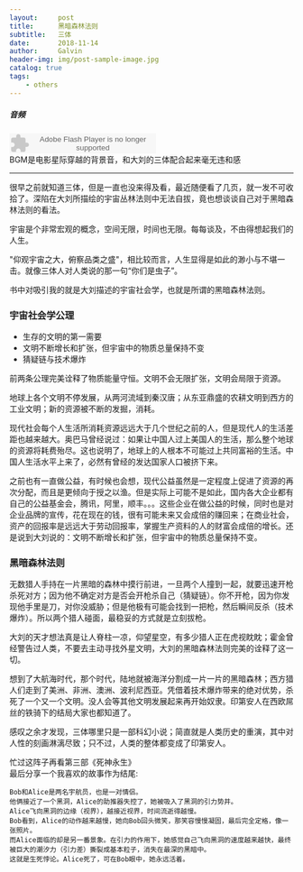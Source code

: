 ```yaml
---
layout:     post
title:      黑暗森林法则
subtitle:   三体
date:       2018-11-14
author:     Galvin
header-img: img/post-sample-image.jpg
catalog: true
tags:
    - others
---
```



##### 音频
<object type="application/x-shockwave-flash" id="ximalaya_player" data="http://p56fnizeo.bkt.clouddn.com/Hans%20Zimmer-Cornfield%20Chase.mp3" width="260" height="36"></object>
<br>
BGM是电影星际穿越的背景音，和大刘的三体配合起来毫无违和感

---
很早之前就知道三体，但是一直也没来得及看，最近随便看了几页，就一发不可收拾了。深陷在大刘所描绘的宇宙丛林法则中无法自拔，竟也想谈谈自己对于黑暗森林法则的看法。  

宇宙是个非常宏观的概念，空间无限，时间也无限。每每谈及，不由得想起我们的人生。  

"仰观宇宙之大，俯察品类之盛"，相比较而言，人生显得是如此的渺小与不堪一击。就像三体人对人类说的那一句“你们是虫子”。  

书中对吸引我的就是大刘描述的宇宙社会学，也就是所谓的黑暗森林法则。

### 宇宙社会学公理
- 生存的文明的第一需要
- 文明不断增长和扩张，但宇宙中的物质总量保持不变
- 猜疑链与技术爆炸

前两条公理完美诠释了物质能量守恒。文明不会无限扩张，文明会局限于资源。  

地球上各个文明不停发展，从两河流域到秦汉唐；从东亚鼎盛的农耕文明到西方的工业文明；新的资源被不断的发掘，消耗。  

现代社会每个人生活所消耗资源远远大于几个世纪之前的人，但是现代人的生活差距也越来越大。奥巴马曾经说过：如果让中国人过上美国人的生活，那么整个地球的资源将耗费殆尽。这也说明了，地球上的人根本不可能过上共同富裕的生活。中国人生活水平上来了，必然有曾经的发达国家人口被挤下来。  

之前也有一直做公益，有时候也会想，现代公益虽然是一定程度上促进了资源的再次分配，而且是更倾向于授之以渔。但是实际上可能不是如此，国内各大企业都有自己的公益基金会，腾讯，阿里，顺丰。。。这些企业在做公益的时候，同时也是对企业品牌的宣传，花在现在的钱，很有可能未来又会成倍的赚回来；在商业社会，资产的回报率是远远大于劳动回报率，掌握生产资料的人的财富会成倍的增长。还是说到大刘说的：文明不断增长和扩张，但宇宙中的物质总量保持不变。

### 黑暗森林法则
无数猎人手持在一片黑暗的森林中摸行前进，一旦两个人撞到一起，就要迅速开枪杀死对方；因为他不确定对方是否会开枪杀自己（猜疑链）。你不开枪，因为你发现他手里是刀，对你没威胁；但是他极有可能会找到一把枪，然后瞬间反杀（技术爆炸）。所以两个猎人碰面，最稳妥的方式就是立刻拔枪。  

大刘的天才想法真是让人脊柱一凉，仰望星空，有多少猎人正在虎视眈眈；霍金曾经警告过人类，不要去主动寻找外星文明，大刘的黑暗森林法则完美的诠释了这一切。        

想到了大航海时代，那个时代，陆地就被海洋分割成一片一片的黑暗森林；西方猎人们走到了美洲、非洲、澳洲、波利尼西亚。凭借着技术爆炸带来的绝对优势，杀死了一个又一个文明。没人会等其他文明发展起来再开始奴隶。印第安人在西欧屌丝的铁骑下的结局大家也都知道了。  

感叹之余才发现，三体哪里只是一部科幻小说；简直就是人类历史的重演，其中对人性的刻画淋漓尽致；只不过，人类的整体都变成了印第安人。  

忙过这阵子再看第三部《死神永生》  
最后分享一个我喜欢的故事作为结尾:  

```
Bob和Alice是两名宇航员，也是一对情侣。
他俩接近了一个黑洞，Alice的助推器失控了，她被吸入了黑洞的引力势井。
Alice飞向黑洞的边缘（视界），越接近视界，时间流逝得越慢。
Bob看到，Alice的动作越来越慢，她向Bob回头微笑，那笑容慢慢凝固，最后完全定格，像一张照片。
而Alice面临的却是另一番景象。在引力的作用下，她感觉自己飞向黑洞的速度越来越快，最终被巨大的潮汐力（引力差）撕裂成基本粒子，消失在最深的黑暗中。
这就是生死悖论。Alice死了，可在Bob眼中，她永远活着。
```
